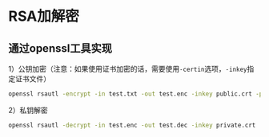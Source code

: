 # RSA加解密

## 通过openssl工具实现

1）公钥加密（注意：如果使用证书加密的话，需要使用`-certin`选项，`-inkey`指定证书文件）

``` bash
openssl rsautl -encrypt -in test.txt -out test.enc -inkey public.crt -pubin
```

2）私钥解密

``` bash
openssl rsautl -decrypt -in test.enc -out test.dec -inkey private.crt
```

